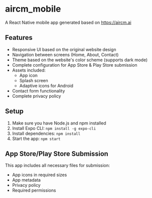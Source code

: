 # aircm_mobile

A React Native mobile app generated based on https://aircm.ai

## Features

- Responsive UI based on the original website design
- Navigation between screens (Home, About, Contact)
- Theme based on the website's color scheme (supports dark mode)
- Complete configuration for App Store & Play Store submission
- Assets included:
  - App icon
  - Splash screen
  - Adaptive icons for Android
- Contact form functionality
- Complete privacy policy

## Setup

1. Make sure you have Node.js and npm installed
2. Install Expo CLI: `npm install -g expo-cli`
3. Install dependencies: `npm install`
4. Start the app: `npm start`

## App Store/Play Store Submission

This app includes all necessary files for submission:
- App icons in required sizes
- App metadata
- Privacy policy
- Required permissions
